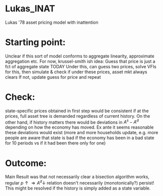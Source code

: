 # Lukas_INAT
Lukas '78 asset pricing model with inattention

# Starting point:
Unclear if this sort of model conforms to aggregate linearity, approximate aggregation etc.
For now, krussel-smith ish idea: Guess that price is just a fct of aggregate state TODAY 
Under this, can guess two prices, solve VFIs for this, then simulate & check if under these prices, asset mkt always clears
If not, update guess for price and repeat

# Check:
state-specific prices obtained in first step would be consistent if at the prices, full asset tree is demanded regardless of current history. On the other hand, if history matters there would be deviations in $A^s - A^d$ depending on how the economy has moved. Ex ante it seems reasonable these deviations would exist (more and more households update, e.g. more people are aware that state is bad if the economy has been in a bad state for 10 periods vs if it had been there only for one)

# Outcome:
Main Result was that not necessarily clear a bisection algorithm works, regular $p \uparrow \Rightarrow A^d \downarrow$ relation doesn't necessarily (monotonically?) persist! This might be resolved if the history is simply added as a state variable.
